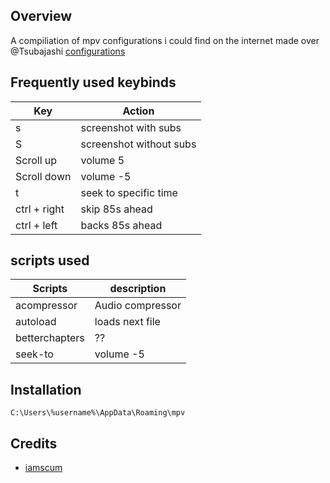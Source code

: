 ## Overview

A compiliation of mpv configurations i could find on the internet made over @Tsubajashi [configurations](https://github.com/Tsubajashi/mpv-settings)

## Frequently used keybinds
| Key | Action |
| - | - |
| s |screenshot with subs | 
| S |screenshot without subs |
| Scroll up | volume   5 |
| Scroll down | volume  -5 |
| t | seek to specific time | 
| ctrl + right | skip 85s ahead |
| ctrl + left | backs 85s ahead |

## scripts used

| Scripts | description  |
| - | - |
| acompressor |Audio compressor | 
| autoload | loads next file |
| betterchapters | ?? |
| seek-to | volume  -5 |

## Installation
```
C:\Users\%username%\AppData\Roaming\mpv
```
## Credits
- [iamscum](https://iamscum.wordpress.com/guides/videoplayback-guide/mpv-conf/)
